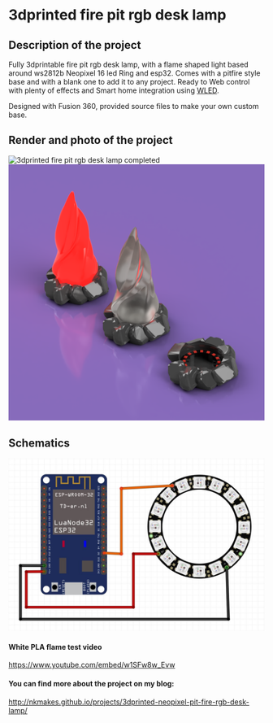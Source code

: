 # 3dprinted fire pit rgb desk lamp

## Description of the project

Fully 3dprintable fire pit rgb desk lamp, with a flame shaped light based around ws2812b Neopixel 16 led Ring and esp32. Comes with a pitfire style base and with a blank one to add it to any project. Ready to Web control with plenty of effects and Smart home integration using [WLED](https://github.com/Aircoookie/WLED).

Designed with Fusion 360, provided source files to make your own custom base.

## Render and photo of the project

![3dprinted fire pit rgb desk lamp completed]()
![3dprinted fire pit rgb desk lamp render](https://github.com/nkmakes/3dprinted-neopixel-pitfire/blob/master/img/pitfire_render.PNG)

## Schematics

![Neopixel pitfire desk lamp LED ring cables](https://github.com/nkmakes/3dprinted-neopixel-pitfire/blob/master/img/pitfire_schematic.JPG)


#### White PLA flame test video
https://www.youtube.com/embed/w1SFw8w_Evw

#### You can find more about the project on my blog:
http://nkmakes.github.io/projects/3dprinted-neopixel-pit-fire-rgb-desk-lamp/




